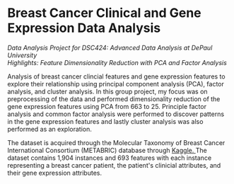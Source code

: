 # Breast Cancer Clinical and Gene Expression Data Analysis 
<i> Data Analysis Project for DSC424: Advanced Data Analysis at DePaul University </i><br>
<i>Highlights: Feature Dimensionality Reduction with PCA and Factor Analysis </i><br>

Analysis of breast cancer clincial features and gene expression features to explore their relationship using principal
component analysis (PCA), factor analysis, and cluster analysis. In this group project, my focus was on preprocessing of the data and performed 
dimensionality reduction of the gene expression features using PCA from 663 to 25. Principle factor analysis and common factor analysis were performed
to discover patterns in the gene expression features and lastly cluster analysis was also performed as an exploration. 

The dataset is acquired through the Molecular Taxonomy of Breast Cancer International Consortium (METABRIC) database through <a href="https://www.kaggle.com/datasets/raghadalharbi/breast-cancer-gene-expression-profiles-metabric"> Kaggle. </a> The dataset contains 1,904 instances and 693 features with each instance representing a breast cancer patient, the patient's clinicial attributes, and their gene expression attributes. 
